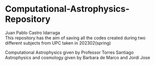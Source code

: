 # Computational-Astrophysics-Repository


Juan Pablo Castro Idarraga   
This repository has the aim of saving all the codes created during two different subjects from UPC taken in 202302(spring)  

Computational Astrophysics given by Professor Torres Santiago  
Astrophysics and cosmology given by Barbara de Marco and Jordi Jose
